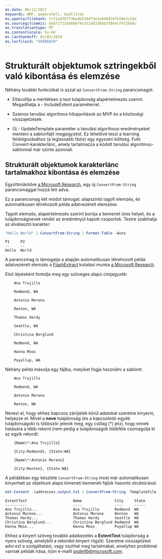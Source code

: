 ```yaml
---
ms.date: 06/12/2017
keywords: WMF, powershell, beállítás
ms.openlocfilehash: fcf2adf67f36edb534df3e2a849459fb20e1c2de
ms.sourcegitcommit: b6871f21bd666f9cd71dd336bb3f844cf472b56c
ms.translationtype: MT
ms.contentlocale: hu-HU
ms.lasthandoff: 02/03/2019
ms.locfileid: "55685619"
---
```

# <a name="extract-and-parse-structured-objects-out-of-string"></a>Strukturált objektumok sztringekből való kibontása és elemzése

Néhány további funkciókat is azzal az `ConvertFrom-String` parancsmagot:

- Eltávolítja a mértékben a text tulajdonság alapértelmezés szerint. Megadhatja a - IncludeExtent paraméterrel.

- Számos tanulási algoritmus hibajavítások az MVP és a közösségi visszajelzések.

- Új - UpdateTemplate paraméter a tanulási algoritmus-eredményeket menteni a sablonfájlt megjegyzést. Ez lehetővé teszi a learning feldolgozásához (a leglassabb fázis) egy egyszeri költség. Futó Convert-karakterlánc, amely tartalmazza a kódolt tanulási algoritmus-sablonnal már szinte azonnali.

## <a name="extract-and-parse-structured-objects-out-of-string-content"></a>Strukturált objektumok karakterlánc tartalmakhoz kibontása és elemzése

Együttműködve [a Microsoft Research](https://www.microsoft.com/en-us/research/?from=http%3A%2F%2Fresearch.microsoft.com%2F), egy új `ConvertFrom-String` parancsmaggal hozzá lett adva.

Ez a parancsmag két módot támogat: alapszintű tagolt elemzés, és automatikusan létrehozott példa adatvezérelt elemzése.

Tagolt elemzés, alapértelmezés szerint bontja a bemenet üres helyet, és a tulajdonságnevek rendel az eredményül kapott csoportok. Testre szabhatja az elválasztó karakter:

```powershell
"Hello World" | ConvertFrom-String | Format-Table -Auto
```

```output
P1     P2
--     --
Hello  World
```

A parancsmag is támogatja a alapján automatikusan létrehozott példa adatvezérelt elemzés a [FlashExtract](https://www.microsoft.com/en-us/research/publication/flashextract-framework-data-extraction-examples/?from=http%3A%2F%2Fresearch.microsoft.com%2Fen-us%2Fum%2Fpeople%2Fsumitg%2Fflashextract.html) kutatási munka [a Microsoft Research](https://www.microsoft.com/en-us/research/?from=http%3A%2F%2Fresearch.microsoft.com%2F).

Első lépésként fontolja meg egy szöveges alapú címjegyzék:

```
    Ana Trujillo

    Redmond, WA

    Antonio Moreno

    Renton, WA

    Thomas Hardy

    Seattle, WA

    Christina Berglund

    Redmond, WA

    Hanna Moos

    Puyallup, WA
```

Néhány példa másolja egy fájlba, melyiket fogja használni a sablont:

```
    Ana Trujillo

    Redmond, WA

    Antonio Moreno

    Renton, WA
```

Nevezi el, hogy ehhez kapcsos zárójelek körül adatokat szeretne kinyerni, helyezze el. Mivel a **neve** tulajdonság (és a kapcsolódó egyéb tulajdonságok) is többször jelenik meg, egy csillag (\*) jelzi, hogy ennek hatására a több rekord (nem pedig a tulajdonságok többféle csomagolja ki az egyik rekord):

```
    {Name\*:Ana Trujillo}

    {City:Redmond}, {State:WA}

    {Name\*:Antonio Moreno}

    {City:Renton}, {State:WA}
```

A példákban egy készlete `ConvertFrom-String` most már automatikusan kinyerheti az objektum alapú kimeneti bemeneti fájlok hasonló struktúrával.

```powershell
Get-Content .\addresses.output.txt | ConvertFrom-String -TemplateFile .\addresses.template.txt | Format-Table -Auto
```

```output
ExtentText                     Name               City     State
----------                     ----               ----     -----
Ana Trujillo...                Ana Trujillo       Redmond  WA
Antonio Moreno...              Antonio Moreno     Renton   WA
Thomas Hardy...                Thomas Hardy       Seattle  WA
Christina Berglund...          Christina Berglund Redmond  WA
Hanna Moos...                  Hanna Moos         Puyallup WA
```

Ehhez a kinyert szöveg további adatkezelés a **ExtentText** tulajdonság a nyers szöveg, amelyből a rekordot kinyert rögzíti. Szeretne visszajelzést adni ezt a szolgáltatást, vagy oszthat meg tartalmakat, amelyhez problémái vannak példák írása, írjon e-mailt <psdmfb@microsoft.com>.